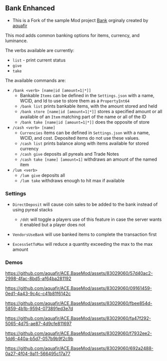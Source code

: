 ## Bank Enhanced
 * This is a Fork of the sample Mod project [Bank](https://github.com/aquafir/ACE.BaseMod/tree/master/Samples/Bank) orginaly created by [aquafir](https://github.com/aquafir)
   

This mod adds common banking options for items, currency, and luminance.


The verbs available are currently:

* `list` - print current status
* `give`
* `take`



The available commands are:

* `/bank <verb> [name|id [amount=1|*]]`
  * Bankable `Items` can be defined in the `Settings.json` with a name, WCID, and Id to use to store them as a `PropertyInt64` 
  * `/bank list` prints bankable items, with the amount stored and held
  * `/bank store [name|id [amount=1|*]]` stores a specified amount or all available of an `Item` matching part of the name or all of the ID
  * `/bank take [name|id [amount=1|*]]` does the opposite of store
* `/cash <verb> [name]`
  * `Currencies` items can be defined in `Settings.json` with a name, WCID, and cost.  Deposited items do not use these values.
  * `/cash list` prints balance along with items available for stored currency
  * `/cash give` deposits all pyreals and Trade Notes
  * `/cash take [name] [amount=1]` withdraws an amount of the named item
* `/lum <verb>`
  * `/lum give` deposits all
  * `/lum take` withdraws enough to hit max if available







### Settings

* `DirectDeposit` will cause coin sales to be added to the bank instead of using pyreal stacks
  * `/ddt` will toggle a players use of this feature in case the server wants it enabled but a player does not

* `VendorsUseBank` will use banked items to complete the transaction first
* `ExcessSetToMax` will reduce a quantity exceeding the max to the max amount






### Demos

https://github.com/aquafir/ACE.BaseMod/assets/83029060/57d40ac2-2998-4fac-8bd5-af64ba281192



https://github.com/aquafir/ACE.BaseMod/assets/83029060/09161459-0ed1-4a43-9c4c-c41b81f6142c



https://github.com/aquafir/ACE.BaseMod/assets/83029060/fbee854d-5859-4b1b-9594-073891ed3e7d



https://github.com/aquafir/ACE.BaseMod/assets/83029060/fa47f292-5065-4d75-ae87-4d9cfe811697



https://github.com/aquafir/ACE.BaseMod/assets/83029060/f7932ee2-1dd6-440a-b5d7-057b9b9f2c9b



https://github.com/aquafir/ACE.BaseMod/assets/83029060/692a2488-0a27-4f04-9a11-566495c17a77

